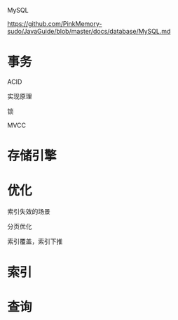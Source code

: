 MySQL

https://github.com/PinkMemory-sudo/JavaGuide/blob/master/docs/database/MySQL.md



# 事务

ACID

实现原理



锁

MVCC



# 存储引擎







# 优化



索引失效的场景

分页优化

索引覆盖，索引下推



# 索引



# 查询









































